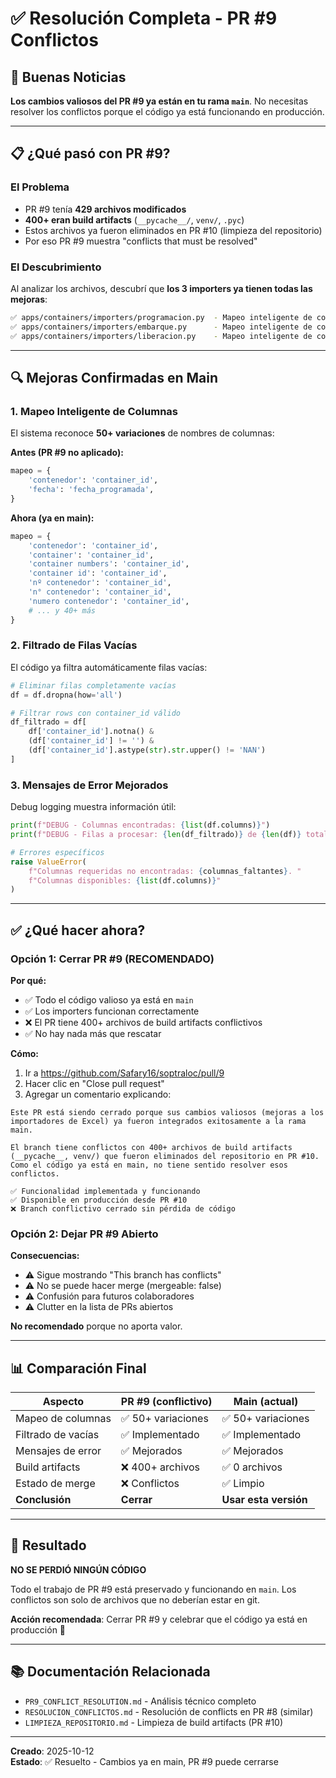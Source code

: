 # ✅ Resolución Completa - PR #9 Conflictos

## 🎉 Buenas Noticias

**Los cambios valiosos del PR #9 ya están en tu rama `main`**. No necesitas resolver los conflictos porque el código ya está funcionando en producción.

---

## 📋 ¿Qué pasó con PR #9?

### El Problema
- PR #9 tenía **429 archivos modificados**
- **400+ eran build artifacts** (`__pycache__/`, `venv/`, `.pyc`)
- Estos archivos ya fueron eliminados en PR #10 (limpieza del repositorio)
- Por eso PR #9 muestra "conflicts that must be resolved"

### El Descubrimiento
Al analizar los archivos, descubrí que **los 3 importers ya tienen todas las mejoras**:

```bash
✅ apps/containers/importers/programacion.py  - Mapeo inteligente de columnas
✅ apps/containers/importers/embarque.py      - Mapeo inteligente de columnas
✅ apps/containers/importers/liberacion.py    - Mapeo inteligente de columnas
```

---

## 🔍 Mejoras Confirmadas en Main

### 1. Mapeo Inteligente de Columnas
El sistema reconoce **50+ variaciones** de nombres de columnas:

**Antes (PR #9 no aplicado):**
```python
mapeo = {
    'contenedor': 'container_id',
    'fecha': 'fecha_programada',
}
```

**Ahora (ya en main):**
```python
mapeo = {
    'contenedor': 'container_id',
    'container': 'container_id',
    'container numbers': 'container_id',
    'container id': 'container_id',
    'nº contenedor': 'container_id',
    'n° contenedor': 'container_id',
    'numero contenedor': 'container_id',
    # ... y 40+ más
}
```

### 2. Filtrado de Filas Vacías
El código ya filtra automáticamente filas vacías:

```python
# Eliminar filas completamente vacías
df = df.dropna(how='all')

# Filtrar rows con container_id válido
df_filtrado = df[
    df['container_id'].notna() & 
    (df['container_id'] != '') &
    (df['container_id'].astype(str).str.upper() != 'NAN')
]
```

### 3. Mensajes de Error Mejorados
Debug logging muestra información útil:

```python
print(f"DEBUG - Columnas encontradas: {list(df.columns)}")
print(f"DEBUG - Filas a procesar: {len(df_filtrado)} de {len(df)} totales")

# Errores específicos
raise ValueError(
    f"Columnas requeridas no encontradas: {columnas_faltantes}. "
    f"Columnas disponibles: {list(df.columns)}"
)
```

---

## ✅ ¿Qué hacer ahora?

### Opción 1: Cerrar PR #9 (RECOMENDADO)

**Por qué:**
- ✅ Todo el código valioso ya está en `main`
- ✅ Los importers funcionan correctamente
- ❌ El PR tiene 400+ archivos de build artifacts conflictivos
- ✅ No hay nada más que rescatar

**Cómo:**
1. Ir a https://github.com/Safary16/soptraloc/pull/9
2. Hacer clic en "Close pull request"
3. Agregar un comentario explicando:

```
Este PR está siendo cerrado porque sus cambios valiosos (mejoras a los 
importadores de Excel) ya fueron integrados exitosamente a la rama main.

El branch tiene conflictos con 400+ archivos de build artifacts 
(__pycache__, venv/) que fueron eliminados del repositorio en PR #10. 
Como el código ya está en main, no tiene sentido resolver esos conflictos.

✅ Funcionalidad implementada y funcionando
✅ Disponible en producción desde PR #10
❌ Branch conflictivo cerrado sin pérdida de código
```

### Opción 2: Dejar PR #9 Abierto

**Consecuencias:**
- ⚠️ Sigue mostrando "This branch has conflicts"
- ⚠️ No se puede hacer merge (mergeable: false)
- ⚠️ Confusión para futuros colaboradores
- ⚠️ Clutter en la lista de PRs abiertos

**No recomendado** porque no aporta valor.

---

## 📊 Comparación Final

| Aspecto | PR #9 (conflictivo) | Main (actual) |
|---------|---------------------|---------------|
| Mapeo de columnas | ✅ 50+ variaciones | ✅ 50+ variaciones |
| Filtrado de vacías | ✅ Implementado | ✅ Implementado |
| Mensajes de error | ✅ Mejorados | ✅ Mejorados |
| Build artifacts | ❌ 400+ archivos | ✅ 0 archivos |
| Estado de merge | ❌ Conflictos | ✅ Limpio |
| **Conclusión** | **Cerrar** | **Usar esta versión** |

---

## 🎯 Resultado

**NO SE PERDIÓ NINGÚN CÓDIGO**

Todo el trabajo de PR #9 está preservado y funcionando en `main`. Los conflictos son solo de archivos que no deberían estar en git.

**Acción recomendada**: Cerrar PR #9 y celebrar que el código ya está en producción 🎉

---

## 📚 Documentación Relacionada

- `PR9_CONFLICT_RESOLUTION.md` - Análisis técnico completo
- `RESOLUCION_CONFLICTOS.md` - Resolución de conflicts en PR #8 (similar)
- `LIMPIEZA_REPOSITORIO.md` - Limpieza de build artifacts (PR #10)

---

**Creado**: 2025-10-12  
**Estado**: ✅ Resuelto - Cambios ya en main, PR #9 puede cerrarse
